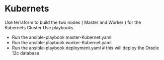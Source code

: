 # Kubernets
Use terraform to build the two nodes ( Master and Worker ) for the Kubernets Cluster
Use playbooks 
 - Run the ansible-playbook master-Kubernet.yaml
 - Run the ansible-playbook worker-Kubernet.yaml
 - Run the ansible-playbook deployment.yaml # this will deploy the Oracle 12c database

